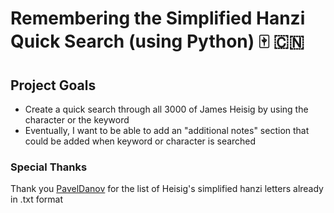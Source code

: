 # Remembering the Simplified Hanzi Quick Search (using Python) :mahjong: :cn:
## Project Goals
- Create a quick search through all 3000 of James Heisig by using the character or the keyword
- Eventually, I want to be able to add an "additional notes" section that could be added when keyword or character is searched

### Special Thanks
Thank you [PavelDanov](https://gist.github.com/PavelDanov/176fc3904d384155a041aa8a0778f494) for the list of Heisig's simplified hanzi letters already in .txt format